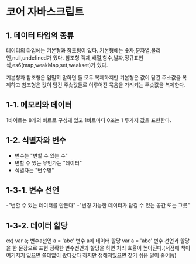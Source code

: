# 코어 자바스크립트

## 1. 데이터 타입의 종류
데이터의 타입에는 기본형과 참조형이 있다.
기본형에는 숫자,문자열,불리언,null,undefined가 있다.
참조형 객체,배열,함수,날짜,정규표현식,es6(map,weakMap,set,weakset)가 있다.

기본형과 참조형은 엄밀히 말하면 둘 모두 복제하지만 
기본형은 값이 담긴 주소값을 복제하고
참조형은 값이 담긴 주솟값들로 이루어진 묶음을 가리키는 주솟값을 복제한다.

## 1-1. 메모리와 데이터
1바이트는 8개의 비트로 구성돼 있고 1비트마다 0또는 1 두가지 값을 표현한다. 

## 1-2. 식별자와 변수
- 변수는 "변할 수 있는 수"
- 변할 수 있는 무언가는 "데이터"
- 식별자는 "변수명"

## 1-3-1. 변수 선언
-"변할 수 있는 데이터를 만든다"
-"변경 가능한 데이터가 담길 수 있는 공간 또는 그릇"

## 1-3-2. 데이터 할당
ex)
var a;   변수a선언
a = 'abc'   변수 a에 데이터 할당
var a = 'abc'  변수 선언과 할당을 한 문장으로 표현
정확한 변수선언과 할당을 하면 처리 효율이 높아진다.(서점에 책이 여기저기 있으면 쓸데없이 왔다갔다 하지만 정해져있으면 찾기 쉬움 일이 줄어듬)
